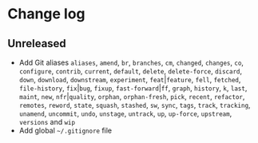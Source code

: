 # Change log

## Unreleased

- Add Git aliases `aliases`, `amend`, `br`, `branches`, `cm`, `changed`, `changes`, `co`, `configure`, `contrib`, `current`, `default`, `delete`, `delete-force`, `discard`, `down`, `download`, `downstream`, `experiment`, `feat`|`feature`, `fell`, `fetched`, `file-history`, `fix`|`bug`, `fixup`, `fast-forward`|`ff`, `graph`, `history`, `k`, `last`, `maint`, `new`, `nfr`|`quality`, `orphan`, `orphan-fresh`, `pick`, `recent`, `refactor`, `remotes`, `reword`, `state`, `squash`, `stashed`, `sw`, `sync`, `tags`, `track`, `tracking`, `unamend`, `uncommit`, `undo`, `unstage`, `untrack`, `up`, `up-force`, `upstream`, `versions` and `wip`
- Add global `~/.gitignore` file

